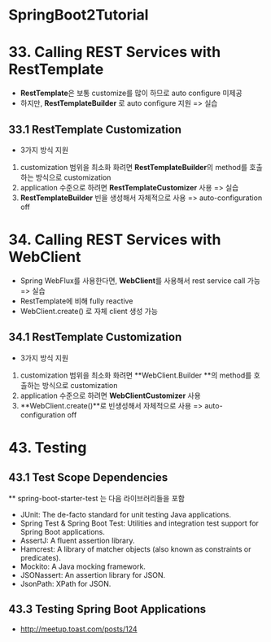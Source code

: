 # SpringBoot2Tutorial


# 33. Calling REST Services with RestTemplate


* **RestTemplate**은 보통 customize를 많이 하므로 auto configure 미제공
* 하지만, **RestTemplateBuilder** 로 auto configure 지원 => 실습


## 33.1 RestTemplate Customization
* 3가지 방식 지원
1. customization 범위을 최소화 화려면 **RestTemplateBuilder**의 method를 호출하는 방식으로 customization
2. application 수준으로 하려면 **RestTemplateCustomizer** 사용 => 실습
3. **RestTemplateBuilder** 빈을 생성해서 자체적으로 사용 => auto-configuration off

# 34. Calling REST Services with WebClient
* Spring WebFlux를 사용한다면, **WebClient**를 사용해서 rest service call 가능 => 실습
* RestTemplate에 비해 fully reactive
* WebClient.create() 로 자체 client 생성 가능

## 34.1 RestTemplate Customization
* 3가지 방식 지원
1. customization 범위을 최소화 화려면 **WebClient.Builder **의 method를 호출하는 방식으로 customization
2. application 수준으로 하려면 **WebClientCustomizer** 사용
3. **WebClient.create()**로 빈생성해서 자체적으로 사용 => auto-configuration off



# 43. Testing


## 43.1 Test Scope Dependencies

** spring-boot-starter-test 는 다음 라이브러리들을 포함 
- JUnit: The de-facto standard for unit testing Java applications.
- Spring Test & Spring Boot Test: Utilities and integration test support for Spring Boot applications.
- AssertJ: A fluent assertion library.
- Hamcrest: A library of matcher objects (also known as constraints or predicates).
- Mockito: A Java mocking framework.
- JSONassert: An assertion library for JSON.
- JsonPath: XPath for JSON.


## 43.3 Testing Spring Boot Applications
* http://meetup.toast.com/posts/124